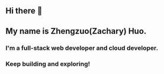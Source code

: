 ## Hi there 👋

## My name is Zhengzuo(Zachary) Huo. 

### I'm a full-stack web developer and cloud developer.

### Keep building and exploring!
